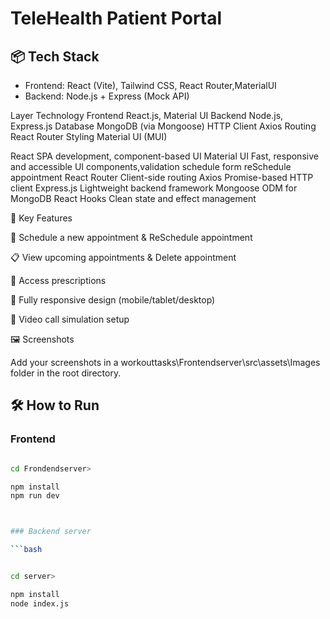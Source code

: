 # TeleHealth Patient Portal

## 📦 Tech Stack
- Frontend: React (Vite), Tailwind CSS, React Router,MaterialUI
- Backend: Node.js + Express (Mock API)

Layer	Technology
Frontend	React.js, Material UI
Backend	Node.js, Express.js
Database	MongoDB (via Mongoose)
HTTP Client	Axios
Routing	React Router
Styling	Material UI (MUI)


React	SPA development, component-based UI
Material UI	Fast, responsive and accessible UI components,validation schedule form  reSchedule appointment
React Router	Client-side routing
Axios	Promise-based HTTP client
Express.js	Lightweight backend framework
Mongoose	ODM for MongoDB
React Hooks	Clean state and effect management




🎯 Key Features

📅 Schedule a new appointment & ReSchedule appointment

📋 View upcoming appointments  & Delete appointment

📄 Access prescriptions

📱 Fully responsive design (mobile/tablet/desktop)

🎥 Video call simulation setup


🖼️ Screenshots

Add your screenshots in a  workouttasks\Frontendserver\src\assets\Images   folder in the root directory.




## 🛠 How to Run

### Frontend
```bash

cd Frondendserver>

npm install
npm run dev



### Backend server

```bash


cd server>

npm install
node index.js

